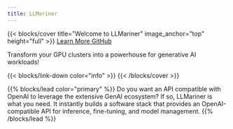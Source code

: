 ```yaml
---
title: LLMariner
---
```


{{< blocks/cover title="Welcome to LLMariner" image_anchor="top" height="full" >}}
<a class="btn btn-lg btn-primary me-3 mb-4" href="/docs">
  Learn More <i class="fas fa-arrow-alt-circle-right ms-2"></i>
</a>
<a class="btn btn-lg btn-secondary me-3 mb-4" href="https://github.com/llmariner">
  GitHub <i class="fab fa-github ms-2 "></i>
</a>
<p class="lead mt-5">Transform your GPU clusters into a powerhouse for generative AI workloads!</p>
{{< blocks/link-down color="info" >}}
{{< /blocks/cover >}}


{{% blocks/lead color="primary" %}}
Do you want an API compatible with OpenAI to leverage the extensive
GenAI ecosystem? If so, LLMariner is what you need. It instantly
builds a software stack that provides an OpenAI-compatible API for
inference, fine-tuning, and model management.
{{% /blocks/lead %}}
